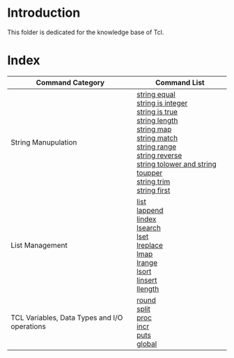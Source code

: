 # Introduction
This folder is dedicated for the knowledge base of Tcl.

# Index
|Command Category|Command List|
|---|---|
|String Manupulation| [string equal](https://github.com/primesilicon/rpt_TI_tafsirul-islam-primesilicon/blob/tcl/KB-TCL/string_equal.md) <br> [string is integer](https://github.com/primesilicon/rpt_TI_tafsirul-islam-primesilicon/blob/tcl/KB-TCL/string_is_integer.md) <br> [string is true](https://github.com/primesilicon/rpt_TI_tafsirul-islam-primesilicon/blob/tcl/KB-TCL/string_is_true.md) <br> [string length](https://github.com/primesilicon/rpt_TI_tafsirul-islam-primesilicon/blob/tcl/KB-TCL/string_length.md) <br> [string map](https://github.com/primesilicon/rpt_TI_tafsirul-islam-primesilicon/blob/tcl/KB-TCL/string_map.md) <br> [string match](https://github.com/primesilicon/rpt_TI_tafsirul-islam-primesilicon/blob/tcl/KB-TCL/string_match.md) <br> [string range](https://github.com/primesilicon/rpt_TI_tafsirul-islam-primesilicon/blob/tcl/KB-TCL/string_range.md) <br> [string reverse](https://github.com/primesilicon/rpt_TI_tafsirul-islam-primesilicon/blob/tcl/KB-TCL/string_reverse.md) <br> [string tolower and string toupper](https://github.com/primesilicon/rpt_TI_tafsirul-islam-primesilicon/blob/tcl/KB-TCL/string_toupper_and_string_tolower.md) <br> [string trim](https://github.com/primesilicon/rpt_TI_tafsirul-islam-primesilicon/blob/tcl/KB-TCL/string_trim.md) <br> [string first](https://github.com/primesilicon/rpt_TI_tafsirul-islam-primesilicon/blob/tcl/KB-TCL/string_first.md) |
|List Management| [list](https://github.com/primesilicon/rpt_TI_tafsirul-islam-primesilicon/blob/tcl/KB-TCL/list.md) <br> [lappend](https://github.com/primesilicon/rpt_TI_tafsirul-islam-primesilicon/blob/tcl/KB-TCL/lappend.md) <br> [lindex](https://github.com/primesilicon/rpt_TI_tafsirul-islam-primesilicon/blob/tcl/KB-TCL/lindex.md) <br> [lsearch](https://github.com/primesilicon/rpt_TI_tafsirul-islam-primesilicon/blob/tcl/KB-TCL/lsearch.md) <br> [lset](https://github.com/primesilicon/rpt_TI_tafsirul-islam-primesilicon/blob/tcl/KB-TCL/lset.md) <br> [lreplace](https://github.com/primesilicon/rpt_TI_tafsirul-islam-primesilicon/blob/tcl/KB-TCL/lreplace.md) <br> [lmap](https://github.com/primesilicon/rpt_TI_tafsirul-islam-primesilicon/blob/tcl/KB-TCL/lmap.md) <br> [lrange](https://github.com/primesilicon/rpt_TI_tafsirul-islam-primesilicon/blob/tcl/KB-TCL/lrange.md) <br> [lsort](https://github.com/primesilicon/rpt_TI_tafsirul-islam-primesilicon/blob/tcl/KB-TCL/lsort.md) <br> [linsert](https://github.com/primesilicon/rpt_TI_tafsirul-islam-primesilicon/blob/tcl/KB-TCL/linsert.md) <br> [llength](https://github.com/primesilicon/rpt_TI_tafsirul-islam-primesilicon/blob/tcl/KB-TCL/llength.md)|
|TCL Variables, Data Types and I/O operations|[round](https://github.com/primesilicon/rpt_TI_tafsirul-islam-primesilicon/blob/tcl/KB-TCL/puts.md) <br> [split](https://github.com/primesilicon/rpt_TI_tafsirul-islam-primesilicon/blob/tcl/KB-TCL/split.md) <br> [proc](https://github.com/primesilicon/rpt_TI_tafsirul-islam-primesilicon/blob/tcl/KB-TCL/lsort.md) <br> [incr](https://github.com/primesilicon/rpt_TI_tafsirul-islam-primesilicon/blob/tcl/KB-TCL/linsert.md) <br> [puts](https://github.com/primesilicon/rpt_TI_tafsirul-islam-primesilicon/blob/tcl/KB-TCL/puts.md)<br>[global](https://github.com/primesilicon/rpt_TI_tafsirul-islam-primesilicon/blob/tcl/KB-TCL/global.md)
